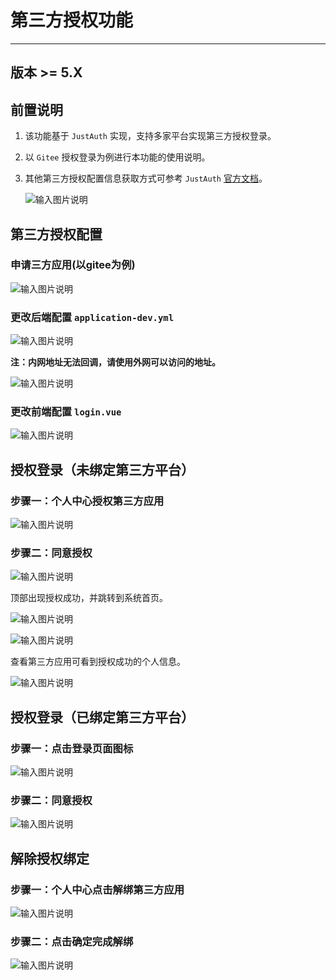 # 第三方授权功能
- - -
## 版本 >= 5.X

## 前置说明
1. 该功能基于 `JustAuth` 实现，支持多家平台实现第三方授权登录。
2. 以 `Gitee` 授权登录为例进行本功能的使用说明。
3. 其他第三方授权配置信息获取方式可参考 `JustAuth` [官方文档](https://www.justauth.cn/guide/)。<br>

   ![输入图片说明](https://foruda.gitee.com/images/1690937097426867003/91d80587_4959041.png "屏幕截图")

## 第三方授权配置

### 申请三方应用(以gitee为例)

![输入图片说明](https://foruda.gitee.com/images/1700641775779304627/1cf1b56f_1766278.png "屏幕截图")

### 更改后端配置 `application-dev.yml`

![输入图片说明](https://foruda.gitee.com/images/1690936741844431943/580f8998_4959041.png "屏幕截图")

**注：内网地址无法回调，请使用外网可以访问的地址。**

![输入图片说明](https://foruda.gitee.com/images/1690940457570856867/ce22df18_4959041.png "屏幕截图")

### 更改前端配置 `login.vue`

![输入图片说明](https://foruda.gitee.com/images/1690937306197173754/5c1ece29_4959041.png "屏幕截图")

## 授权登录（未绑定第三方平台）

### 步骤一：个人中心授权第三方应用

![输入图片说明](https://foruda.gitee.com/images/1690938449386201097/ea375106_4959041.png "屏幕截图")

### 步骤二：同意授权

![输入图片说明](https://foruda.gitee.com/images/1690938522418523183/81b327bf_4959041.png "屏幕截图")

顶部出现授权成功，并跳转到系统首页。<br>

![输入图片说明](https://foruda.gitee.com/images/1690938559178527841/563168e4_4959041.png "屏幕截图")<br>

![输入图片说明](https://foruda.gitee.com/images/1690938636375977741/8ceb77cf_4959041.png "屏幕截图")

查看第三方应用可看到授权成功的个人信息。<br>

![输入图片说明](https://foruda.gitee.com/images/1690938725512311321/5532a2a9_4959041.png "屏幕截图")

## 授权登录（已绑定第三方平台）

### 步骤一：点击登录页面图标

![输入图片说明](https://foruda.gitee.com/images/1690938908352243992/fd044381_4959041.png "屏幕截图")

### 步骤二：同意授权

![输入图片说明](https://foruda.gitee.com/images/1690938522418523183/81b327bf_4959041.png "屏幕截图")

## 解除授权绑定

### 步骤一：个人中心点击解绑第三方应用

![输入图片说明](https://foruda.gitee.com/images/1690939087877969002/4ef324e7_4959041.png "屏幕截图")

### 步骤二：点击确定完成解绑

![输入图片说明](https://foruda.gitee.com/images/1690939108017661775/7236088d_4959041.png "屏幕截图")

